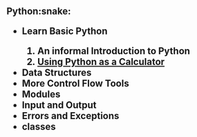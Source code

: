 <h2>Python:snake:</p>
<ul>
    <li>Learn Basic Python</li>
    <ol>
        <li>An informal Introduction to Python</li>
        <li>
            <a href="https://github.com/bhanuprasad2607/Python/tree/main/basics">Using Python as a Calculator</a>
        </li>
    </ol>
    <li>Data Structures</li>
    <li>More Control Flow Tools</li>
    <li>Modules</li>
    <li>Input and Output</li>
    <li>Errors and Exceptions</li>
    <li>classes</li>
</ul>
<br>
